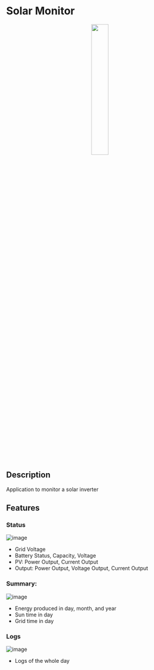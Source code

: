 # Solar Monitor
<p align='center' >
<img src="https://user-images.githubusercontent.com/97162452/171486523-76b23952-5c76-4a1d-8f55-7049343990d4.png " width=30%>
</p>

## Description
Application to monitor a solar inverter

## Features
### Status 
![image](https://user-images.githubusercontent.com/97162452/171487965-4ca3054c-7f0e-447e-b710-edc199e504da.png)

- Grid Voltage
- Battery Status, Capacity, Voltage
- PV: Power Output, Current Output
- Output: Power Output, Voltage Output, Current Output
### Summary: 
![image](https://user-images.githubusercontent.com/97162452/171488380-7eedccc4-a358-4c1c-b58e-2c4271b5ffb8.png)
- Energy produced in day, month, and year
- Sun time in day
- Grid time in day
### Logs
![image](https://user-images.githubusercontent.com/97162452/171488636-3a60a239-f26b-47d5-9216-80f7b2647364.png)
- Logs of the whole day 
